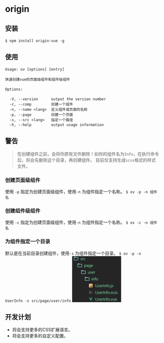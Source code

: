 # origin
## 安装
`$ npm install origin-vue -g`

## 使用

````
Usage: ov [options] [entry]

快速创建vue的页面级组件和组件级组件

Options:

  -V, --version      output the version number
  -c, --comp         创建一个组件
  -n, --name <lang>  定义组件或页面的名称
  -p, --page         创建一个页面
  -s, --src <lang>   指定一个路径
  -h, --help         output usage information

````
## 警告
> 在创建组件之前，会将你原有文件删除！如你的组件名为`Info`，在执行命令后，将会先删除这个目录，再创建组件。
> 目前仅支持生成`scss`格式的样式文件。

### 创建页面级组件
使用 `-p` 指定为创建页面级组件，使用`-n` 为组件指定一个名称。
`$ ov -p -n 组件名`



### 创建组件级组件
使用 `-c` 指定为创建页面级组件，使用`-n` 为组件指定一个名称。
`$ ov -c -n 组件名`



### 为组件指定一个目录
默认是在当前目录创建组件，使用`-s` 为组件指定一个目录。
`$ ov -p -n UserInfo -s src/page/user/info`
![avatar](-s.png)


## 开发计划
* 将会支持更多的CSS扩展语言。
* 将会支持更多的自定义配置。

